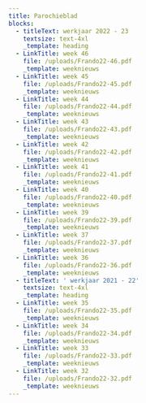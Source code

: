 ```yaml
---
title: Parochieblad
blocks:
  - titleText: werkjaar 2022 - 23
    textsize: text-4xl
    _template: heading
  - LinkTitle: week 46
    file: /uploads/Frando22-46.pdf
    _template: weeknieuws
  - LinkTitle: week 45
    file: /uploads/Frando22-45.pdf
    _template: weeknieuws
  - LinkTitle: week 44
    file: /uploads/Frando22-44.pdf
    _template: weeknieuws
  - LinkTitle: week 43
    file: /uploads/Frando22-43.pdf
    _template: weeknieuws
  - LinkTitle: week 42
    file: /uploads/Frando22-42.pdf
    _template: weeknieuws
  - LinkTitle: week 41
    file: /uploads/Frando22-41.pdf
    _template: weeknieuws
  - LinkTitle: week 40
    file: /uploads/Frando22-40.pdf
    _template: weeknieuws
  - LinkTitle: week 39
    file: /uploads/Frando22-39.pdf
    _template: weeknieuws
  - LinkTitle: week 37
    file: /uploads/Frando22-37.pdf
    _template: weeknieuws
  - LinkTitle: week 36
    file: /uploads/Frando22-36.pdf
    _template: weeknieuws
  - titleText: ' werkjaar 2021 - 22'
    textsize: text-4xl
    _template: heading
  - LinkTitle: week 35
    file: /uploads/Frando22-35.pdf
    _template: weeknieuws
  - LinkTitle: week 34
    file: /uploads/Frando22-34.pdf
    _template: weeknieuws
  - LinkTitle: week 33
    file: /uploads/Frando22-33.pdf
    _template: weeknieuws
  - LinkTitle: week 32
    file: /uploads/Frando22-32.pdf
    _template: weeknieuws
---
```



























